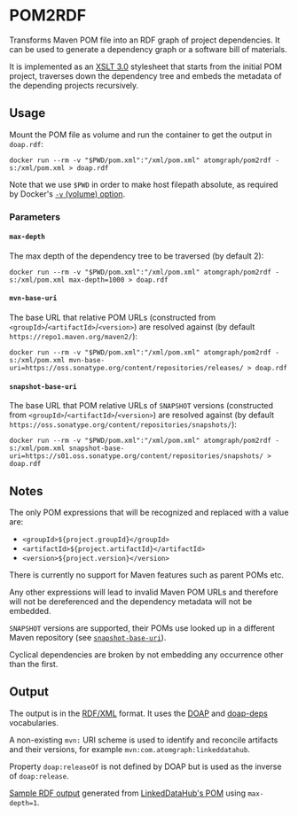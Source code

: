 # POM2RDF

Transforms Maven POM file into an RDF graph of project dependencies. It can be used to generate a dependency graph or a software bill of materials.

It is implemented as an [XSLT 3.0](https://www.w3.org/TR/xslt-30/) stylesheet that starts from the initial POM project, traverses down the dependency tree and embeds the metadata of the depending projects recursively.

## Usage

Mount the POM file as volume and run the container to get the output in `doap.rdf`:

    docker run --rm -v "$PWD/pom.xml":"/xml/pom.xml" atomgraph/pom2rdf -s:/xml/pom.xml > doap.rdf

Note that we use `$PWD` in order to make host filepath absolute, as required by Docker's [`-v` (volume) option](https://docs.docker.com/engine/reference/run/#volume-shared-filesystems).

### Parameters

#### `max-depth`

The max depth of the dependency tree to be traversed (by default 2):

    docker run --rm -v "$PWD/pom.xml":"/xml/pom.xml" atomgraph/pom2rdf -s:/xml/pom.xml max-depth=1000 > doap.rdf

#### `mvn-base-uri`

The base URL that relative POM URLs (constructed from `<groupId>`/`<artifactId>`/`<version>`) are resolved against (by default `https://repo1.maven.org/maven2/`):

    docker run --rm -v "$PWD/pom.xml":"/xml/pom.xml" atomgraph/pom2rdf -s:/xml/pom.xml mvn-base-uri=https://oss.sonatype.org/content/repositories/releases/ > doap.rdf

#### `snapshot-base-uri`

The base URL that POM relative URLs of `SNAPSHOT` versions (constructed from `<groupId>`/`<artifactId>`/`<version>`) are resolved against (by default `https://oss.sonatype.org/content/repositories/snapshots/`):

    docker run --rm -v "$PWD/pom.xml":"/xml/pom.xml" atomgraph/pom2rdf -s:/xml/pom.xml snapshot-base-uri=https://s01.oss.sonatype.org/content/repositories/snapshots/ > doap.rdf

## Notes

The only POM expressions that will be recognized and replaced with a value are:
* `<groupId>${project.groupId}</groupId>`
* `<artifactId>${project.artifactId}</artifactId>`
* `<version>${project.version}</version>`

There is currently no support for Maven features such as parent POMs etc.

Any other expressions will lead to invalid Maven POM URLs and therefore will not be dereferenced and the dependency metadata will not be embedded.

`SNAPSHOT` versions are supported, their POMs use looked up in a different Maven repository (see [`snapshot-base-uri`](#snapshot-base-uri)).

Cyclical dependencies are broken by not embedding any occurrence other than the first.

## Output

The output is in the [RDF/XML](https://www.w3.org/TR/rdf-syntax-grammar/) format. It uses the [DOAP](http://usefulinc.com/ns/doap) and [doap-deps](http://ontologi.es/doap-deps) vocabularies.

A non-existing `mvn:` URI scheme is used to identify and reconcile artifacts and their versions, for example `mvn:com.atomgraph:linkeddatahub`.

Property `doap:releaseOf` is not defined by DOAP but is used as the inverse of `doap:release`.

[Sample RDF output](sample/doap.rdf) generated from [LinkedDataHub's POM](https://github.com/AtomGraph/LinkedDataHub/blob/master/pom.xml) using `max-depth=1`.